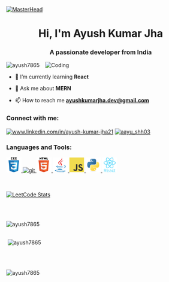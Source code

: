 <a href="https://rishavchanda.io">
  <img src="https://img.freepik.com/free-photo/glasses-lie-laptop-reflecting-light-from-screen-dark_169016-52267.jpg?semt=ais_hybrid&w=740&q=80" alt="MasterHead" width="1000"/>
</a>

<h1 align="center">Hi, I'm Ayush Kumar Jha</h1>
<h3 align="center">A passionate developer from India</h3>
<img align="right" alt="Coding" width="400" src="https://camo.githubusercontent.com/4d9f5ecceb711eec6e2018f38a5677dc657c9738d4a65ba3b928c41c0a45b439/68747470733a2f2f6d69726f2e6d656469756d2e636f6d2f6d61782f313336302f302a37513379765349765f7430696f4a2d5a2e676966">
<p align="left"> <img src="https://komarev.com/ghpvc/?username=ayush7865&label=Profile%20views&color=0e75b6&style=flat" alt="ayush7865" /> </p>

- 🌱 I’m currently learning **React**

- 💬 Ask me about **MERN**

- 📫 How to reach me **ayushkumarjha.dev@gmail.com**

<h3 align="left">Connect with me:</h3>
<p align="left">
<a href="https://linkedin.com/in/www.linkedin.com/in/ayush-kumar-jha21" target="blank"><img align="center" src="https://raw.githubusercontent.com/rahuldkjain/github-profile-readme-generator/master/src/images/icons/Social/linked-in-alt.svg" alt="www.linkedin.com/in/ayush-kumar-jha21" height="30" width="40" /></a>
<a href="https://instagram.com/aayu_shh03" target="blank"><img align="center" src="https://raw.githubusercontent.com/rahuldkjain/github-profile-readme-generator/master/src/images/icons/Social/instagram.svg" alt="aayu_shh03" height="30" width="40" /></a>
</p>

<h3 align="left">Languages and Tools:</h3>
<p align="left"> <a href="https://www.w3schools.com/css/" target="_blank" rel="noreferrer"> <img src="https://raw.githubusercontent.com/devicons/devicon/master/icons/css3/css3-original-wordmark.svg" alt="css3" width="40" height="40"/> </a> <a href="https://git-scm.com/" target="_blank" rel="noreferrer"> <img src="https://www.vectorlogo.zone/logos/git-scm/git-scm-icon.svg" alt="git" width="40" height="40"/> </a> <a href="https://www.w3.org/html/" target="_blank" rel="noreferrer"> <img src="https://raw.githubusercontent.com/devicons/devicon/master/icons/html5/html5-original-wordmark.svg" alt="html5" width="40" height="40"/> </a> <a href="https://www.java.com" target="_blank" rel="noreferrer"> <img src="https://raw.githubusercontent.com/devicons/devicon/master/icons/java/java-original.svg" alt="java" width="40" height="40"/> </a> <a href="https://developer.mozilla.org/en-US/docs/Web/JavaScript" target="_blank" rel="noreferrer"> <img src="https://raw.githubusercontent.com/devicons/devicon/master/icons/javascript/javascript-original.svg" alt="javascript" width="40" height="40"/> </a> <a href="https://www.python.org" target="_blank" rel="noreferrer"> <img src="https://raw.githubusercontent.com/devicons/devicon/master/icons/python/python-original.svg" alt="python" width="40" height="40"/> </a> <a href="https://reactjs.org/" target="_blank" rel="noreferrer"> <img src="https://raw.githubusercontent.com/devicons/devicon/master/icons/react/react-original-wordmark.svg" alt="react" width="40" height="40"/> </a> </p>

<br/><br/>
[![LeetCode Stats](https://leetcard.jacoblin.cool/AyushKumarJha?theme=dark&font=Montserrat&ext=heatmap)](https://leetcode.com/u/AyushKumarJha)

<br/><br/>
<p><img align="left" width="400" src="https://github-readme-stats.vercel.app/api/top-langs?username=ayush7865&show_icons=true&locale=en&layout=compact" alt="ayush7865" /></p>
<br/><br/>
<p>&nbsp;<img align="center" src="https://github-readme-stats.vercel.app/api?username=ayush7865&show_icons=true&locale=en" alt="ayush7865" /></p>
<br/><br/>
<p><img align="center" src="https://github-readme-streak-stats.herokuapp.com/?user=ayush7865&" alt="ayush7865" /></p>

